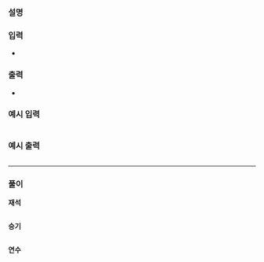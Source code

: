 ### **설명**


### **입력**

- 

### **출력**

- 

### **예시 입력**

```java

```

### **예시 출력**

```java

```

---

### **풀이**

**재석**

```python

```

**승기**

```python

```

**연수**

```python

```
